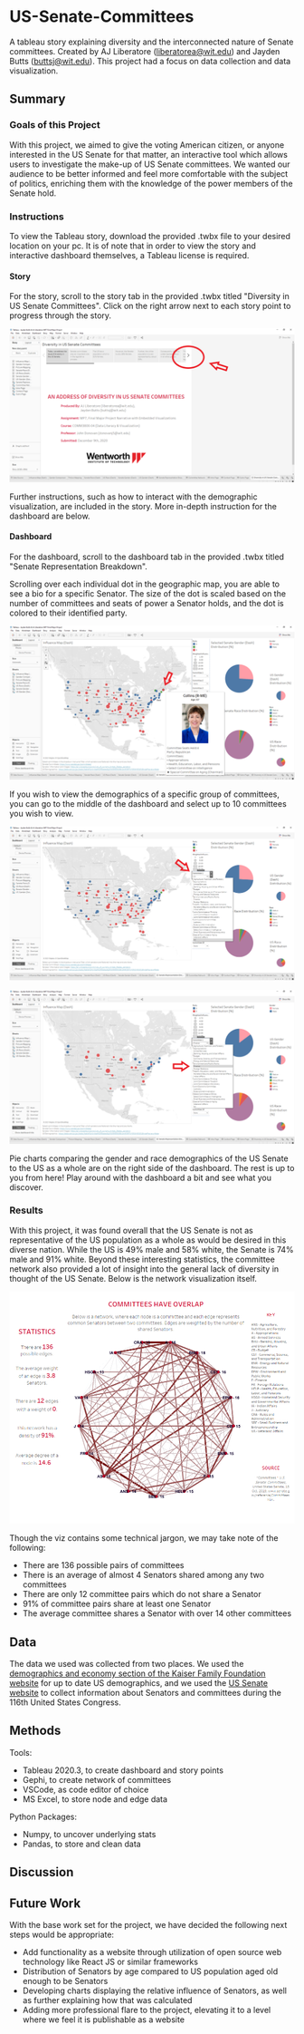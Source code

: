 # US-Senate-Committees
A tableau story explaining diversity and the interconnected nature of Senate committees. Created by AJ Liberatore (liberatorea@wit.edu) and Jayden Butts (buttsj@wit.edu). This project had a focus on data collection and data visualization.

## Summary

### Goals of this Project

With this project, we aimed to give the voting American citizen, or anyone interested in the US Senate for that matter, an interactive tool which allows users to investigate the make-up of US Senate committees. We wanted our audience to be better informed and feel more comfortable with the subject of politics, enriching them with the knowledge of the power members of the Senate hold.

### Instructions

To view the Tableau story, download the provided .twbx file to your desired location on your pc. It is of note that in order to view the story and interactive dashboard themselves, a Tableau license is required.

#### Story

For the story, scroll to the story tab in the provided .twbx titled "Diversity in US Senate Committees". Click on the right arrow next to each story point to progress through the story. 

![](/Tutorial/StoryTutorial1.png)

Further instructions, such as how to interact with the demographic visualization, are included in the story. More in-depth instruction for the dashboard are below.

#### Dashboard

For the dashboard, scroll to the dashboard tab in the provided .twbx titled "Senate Representation Breakdown".

Scrolling over each individual dot in the geographic map, you are able to see a bio for a specific Senator. The size of the dot is scaled based on the number of committees and seats of power a Senator holds, and the dot is colored to their identified party.

![](/Tutorial/DashboardTutorial1.png)

If you wish to view the demographics of a specific group of committees, you can go to the middle of the dashboard and select up to 10 committees you wish to view.

![](/Tutorial/DashboardTutorial2.png)

![](/Tutorial/DashboardTutorial3.png)

Pie charts comparing the gender and race demographics of the US Senate to the US as a whole are on the right side of the dashboard. The rest is up to you from here! Play around with the dashboard a bit and see what you discover.

### Results

With this project, it was found overall that the US Senate is not as representative of the US population as a whole as would be desired in this diverse nation. While the US is 49% male and 58% white, the Senate is 74% male and 91% white. Beyond these interesting statistics, the committee network also provided a lot of insight into the general lack of diversity in thought of the US Senate. Below is the network visualization itself.

![](/images/Committee_Network.png)

Though the viz contains some technical jargon, we may take note of the following:
* There are 136 possible pairs of committees
* There is an average of almost 4 Senators shared among any two committees
* There are only 12 committee pairs which do not share a Senator
* 91% of committee pairs share at least one Senator
* The average committee shares a Senator with over 14 other committees

## Data
The data we used was collected from two places. We used the [demographics and economy section of the Kaiser Family Foundation website](https://www.kff.org/state-category/demographics-and-the-economy/) for up to date US demographics, and we used the [US Senate website](https://www.senate.gov/reference/stats_and_lists.htm) to collect information about Senators and committees during the 116th United States Congress.

## Methods
Tools:
* Tableau 2020.3, to create dashboard and story points
* Gephi, to create network of committees
* VSCode, as code editor of choice
* MS Excel, to store node and edge data

Python Packages:
* Numpy, to uncover underlying stats
* Pandas, to store and clean data

## Discussion

## Future Work
With the base work set for the project, we have decided the following next steps would be appropriate:
* Add functionality as a website through utilization of open source web technology like React JS or similar frameworks
* Distribution of Senators by age compared to US population aged old enough to be Senators
* Developing charts displaying the relative influence of Senators, as well as further explaining how that was calculated
* Adding more professional flare to the project, elevating it to a level where we feel it is publishable as a website
